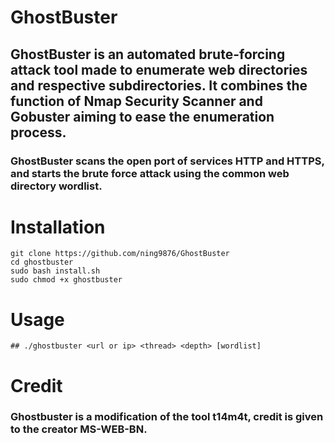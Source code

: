 # **GhostBuster**

## GhostBuster is an automated brute-forcing attack tool made to enumerate web directories and respective subdirectories. It combines the function of Nmap Security Scanner and Gobuster aiming to ease the enumeration process. 

### GhostBuster scans the open port of services HTTP and HTTPS,  and starts the brute force attack using the common web directory wordlist. 

# **Installation**
```
git clone https://github.com/ning9876/GhostBuster 
cd ghostbuster
sudo bash install.sh
sudo chmod +x ghostbuster
```

# **Usage**
`## ./ghostbuster <url or ip> <thread> <depth> [wordlist]`

# **Credit**
### Ghostbuster is a modification of the tool t14m4t, credit is given to the creator MS-WEB-BN. 
